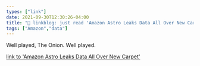 ```yaml
---
types: ["link"]
date: 2021-09-30T12:30:26-04:00
title: "🔗 linkblog: just read 'Amazon Astro Leaks Data All Over New Carpet'"
tags: ["Amazon","data"]
---
```

Well played, The Onion. Well played.
 
[link to 'Amazon Astro Leaks Data All Over New Carpet'](https://www.theonion.com/amazon-astro-leaks-data-all-over-new-carpet-1847774974)
